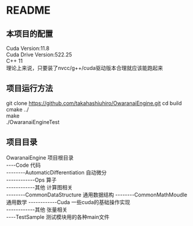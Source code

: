 # README
## 本项目的配置  

Cuda Version:11.8  
Cuda Drive Version:522.25  
C++ 11  
理论上来说，只要装了nvcc/g++/cuda驱动版本合理就应该能跑起来  

##  项目运行方法  

git clone https://github.com/takahashiuhiro/OwaranaiEngine.git
cd build  
cmake ../  
make  
./OwaranaiEngineTest  

## 项目目录  

OwaranaiEngine  项目根目录  
----Code  代码  
--------AutomaticDifferentiation  自动微分  
------------Ops  算子  
------------其他  计算图相关  
--------CommonDataStructure  通用数据结构
--------CommonMathMoudle  通用数学 
------------Cuda  一些cuda的基础操作实现  
------------其他  张量相关  
----TestSample  测试模块用的各种main文件  

